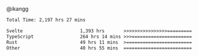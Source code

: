 @ikangg
<!--START_SECTION:waka-->

```txt
Total Time: 2,197 hrs 27 mins

Svelte                     1,393 hrs       >>>>>>>>>>>>>>>>=========   62.23 %
TypeScript                 264 hrs 14 mins >>>======================   11.80 %
Rust                       49 hrs 11 mins  >========================   02.20 %
Other                      40 hrs 55 mins  =========================   01.83 %
```

<!--END_SECTION:waka-->

